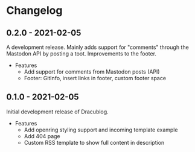 # Changelog

## 0.2.0 - 2021-02-05

A development release. Mainly adds support for "comments" through the Mastodon API by posting a toot. Improvements to the footer.

* Features
	* Add support for comments from Mastodon posts (API)
	* Footer: GitInfo, insert links in footer, custom footer space

## 0.1.0 - 2021-02-05

Initial development release of Dracublog.

* Features
	* Add openring styling support and incoming template example
	* Add 404 page
	* Custom RSS template to show full content in description
